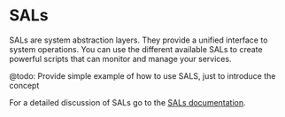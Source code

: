 # SALs

SALs are system abstraction layers. They provide a unified interface to system operations. You can use the different available SALs to create powerful scripts that can monitor and manage your services.

@todo: Provide simple example of how to use SALS, just to introduce the concept

For a detailed discussion of SALs go to the [SALs documentation](../../SAL/SAL.md).
